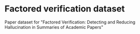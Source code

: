 # Factored verification dataset
Paper dataset for "Factored Verification: Detecting and Reducing Hallucination in Summaries of Academic Papers"
